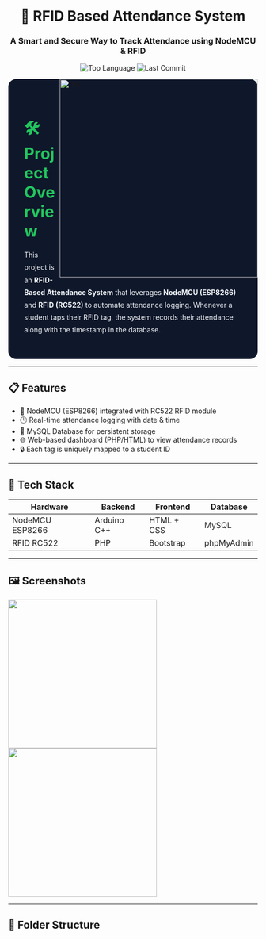 <h1 align="center">📡 RFID Based Attendance System</h1>
<h3 align="center">A Smart and Secure Way to Track Attendance using NodeMCU & RFID</h3>

<p align="center">
  <img src="https://img.shields.io/github/languages/top/senthilnathan1730/rfid-attendance-system?style=for-the-badge" alt="Top Language">
  <img src="https://img.shields.io/github/last-commit/senthilnathan1730/rfid-attendance-system?style=for-the-badge" alt="Last Commit">
</p>

<img align="right" alt="rfid" width="400" src="https://img.freepik.com/free-vector/flat-illustration-contactless-technology_23-2149335139.jpg?w=740&t=st=1686999181~exp=1686999781~hmac=b4a55669eb8d80d9ac7e15c87aab319dbf91b3d0f5b986c1a95f364c929de7e1">

<section style="background-color: #0f172a; color: #f1f5f9; padding: 2rem; border-radius: 1rem; max-width: 800px; margin: auto;">
  <h2 style="color: #22c55e; font-size: 2rem; font-weight: bold; margin-bottom: 1rem;">🛠️ Project Overview</h2>
  <p style="line-height: 1.8;">
    This project is an <strong>RFID-Based Attendance System</strong> that leverages <strong>NodeMCU (ESP8266)</strong> and <strong>RFID (RC522)</strong> to automate attendance logging. Whenever a student taps their RFID tag, the system records their attendance along with the timestamp in the database.
  </p>
</section>

---

## 📋 Features

- 📶 NodeMCU (ESP8266) integrated with RC522 RFID module  
- 🕒 Real-time attendance logging with date & time  
- 💾 MySQL Database for persistent storage  
- 🌐 Web-based dashboard (PHP/HTML) to view attendance records  
- 🔒 Each tag is uniquely mapped to a student ID  

---

## 🧰 Tech Stack

| Hardware         | Backend     | Frontend       | Database     |
|------------------|-------------|----------------|--------------|
| NodeMCU ESP8266  | Arduino C++ | HTML + CSS     | MySQL        |
| RFID RC522       | PHP         | Bootstrap      | phpMyAdmin   |

---

## 🖼️ Screenshots

<img src="https://github.com/senthilnathan1730/rfid-attendance-system/assets/demo1.gif" width="300" />
<img src="https://github.com/senthilnathan1730/rfid-attendance-system/assets/demo2.gif" width="300" />

---

## 📁 Folder Structure


